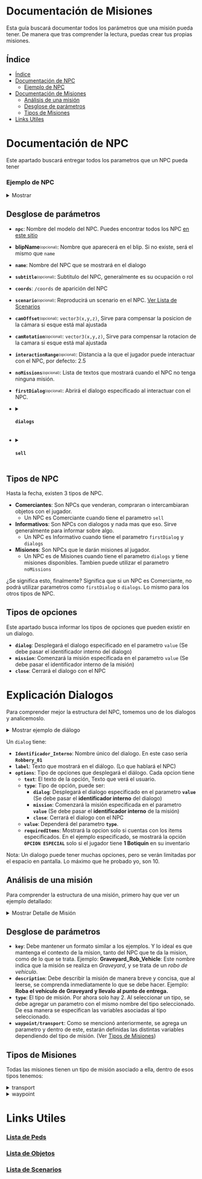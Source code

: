 # Documentación de Misiones
Esta guía buscará documentar todos los parámetros que una misión pueda tener.
De manera que tras comprender la lectura, puedas crear tus propias misiones.

## Índice
- [Índice](#Índice)
- [Documentación de NPC](#Documentación-de-NPC)
  - [Ejemplo de NPC](#Ejemplo-de-NPC)
- [Documentación de Misiones](#Documentación-de-Misiones)
  - [Análisis de una misión](#Análisis-de-una-misión)
  - [Desglose de parámetros](#Desglose-de-parámetros)
  - [Tipos de Misiones](#Tipos-de-Misiones)
- [Links Utiles](#Links-Utiles)




# Documentación de NPC
Este apartado buscará entregar todos los parametros que un NPC pueda tener



### Ejemplo de NPC
<details> 
	<summary>Mostrar</summary>

```lua
["Jorge_Herido"] = { -- Identificador Interno del NPC
	-- Modelo del NPC. (https://forge.plebmasters.de/peds)
	npc = 'a_m_y_bevhills_01', 
	
	-- Nombre del NPC que se mostrará en el dialogo
	name = 'Joel', 

	-- (opcional) Subtitulo
	subtitle = 'Empleado de Rogers', 
	
	-- /coords de aparición del NPC
	coords = vec(-627.34, -1567.17, 25.00, 181.67), 
	
	-- Define si el ped estará reproduciendo un Scenario (https://bit.ly/3ui4V3N)
	scenario = "WORLD_HUMAN_STUPOR", 
	
	-- Parametros para arreglar la posición de la camara en caso de error
	camOffset = vector3(0.85, 0.0, 0.0), 
	
	-- Parametros para arreglar la rotacion de la camara en caso de error
	camRotation = vector3(-40.0, 0.0, 0.0),
	
	-- Distancia a la que debe estar el jugador para interactuar con el NPC
	interactionRange = 2.5, 
	
	-- Lista de mensajes que mostrará cuando el NPC no tenga ninguna misión disponible.
	noMissions = { "Agh.. estoy.. muriendo..", "Oh, mierda... *agh*" }, 
	
	-- Al interactuar con el NPC, abrira el dialogo especificado
	-- Esto hará que el NPC sea Informativo. (Ver Tipos de NPC más abajo)
	firstDialog = "greetings" 
	
	-- Aqui se definen los dialogos que el NPC tendrá.
	-- Este parametro es para los NPC Informativos y de Misiones.
	-- Ver "Explicacion de Dialogos" más abajo
	dialogs = { },
	
	-- Este parametro se utiliza solo cuando el NPC es Comerciante. No puede tener firstDialog ni dialogs.
	sell = { },
}
```
</details>

## Desglose de parámetros
- **`npc`**: Nombre del modelo del NPC. Puedes encontrar todos los NPC [en este sitio](https://wiki.rage.mp/index.php?title=Peds)
- **blipName**<sub><sup>(opcional)</sub></sup>: Nombre que aparecerá en el blip. Si no existe, será el mismo que `name`
- **`name`**: Nombre del NPC que se mostrará en el dialogo
- **`subtitle`**<sub><sup>(opcional)</sub></sup>: Subtitulo del NPC, generalmente es su ocupación o rol
- **`coords`**: `/coords` de aparición del NPC
- **`scenario`**<sub><sup>(opcional)</sub></sup>: Reproducirá un scenario en el NPC. [Ver Lista de Scenarios](#Links-Utiles)
- **`camOffset`**<sub><sup>(opcional)</sub></sup>: `vector3(x,y,z)`, Sirve para compensar la posicion de la cámara si esque está mal ajustada
- **`camRotation`**<sub><sup>(opcional)</sub></sup>: `vector3(x,y,z)`, Sirve para compensar la rotacion de la camara si esque está mal ajustada
- **`interactionRange`**<sub><sup>(opcional)</sub></sup>: Distancia a la que el jugador puede interactuar con el NPC, por defecto: 2.5
- **`noMissions`**<sub><sup>(opcional)</sub></sup>: Lista de textos que mostrará cuando el NPC no tenga ninguna misión.
- **`firstDialog`**<sub><sup>(opcional)</sub></sup>: Abrirá el dialogo especificado al interactuar con el NPC.

- <details><summary> 	
		
	#### `dialogs`	
	</summary>
	
	- <details><summary> Identificador_Unico </summary> 
	
		- **`label`**: Texto que se mostrará al abrir el dialogo. (Básicamente es lo que el NPC habla)
		- <details><summary> options </summary> 
	
			- **`text`**: Texto que se muestra en la opcion
			- **`type`**: Tipo de opción (Ver [Tipos de Opciones](#Tipos-de-opciones))
			- **`value`**: Valor del tipo especificado. (Si es dialog, ¿que dialogo?, si es mission, ¿que misión?)
			- **`type`**: Tipo de opción
		</details>
	</details>
</details>

	
- <details>
	<summary> 
	
	#### `sell` 
	</summary>
	
	- **`label`**: Dialogo que mostrará al abrir la interacción
	- <details><summary> items </summary>
	
	  - <details><summary> require: item que se requiere </summary>
	
	    - **`item`**: Puede ser `money`, `xp`, o el nombre del item
	    - **`weapon`**: Si es un arma, en lugar de `item`, se utiliza `weapon`
	    - **`amount`**: Cantidad a dar del item especificado
	    </details>
	  - <details><summary> rewards: item que se obtendrá </summary>

	    - **`item`**: Puede ser `money`, `xp`, o el nombre del item
	    - **`weapon`**: Si es un arma, en lugar de `item`, se utiliza `weapon`
	    - **`amount`**: Cantidad a dar del item especificado
	    </details>
	</details>
</details>



## Tipos de NPC
Hasta la fecha, existen 3 tipos de NPC.
- **Comerciantes**: Son NPCs que venderan, compraran o intercambiaran objetos con el jugador.
	- Un NPC es Comerciante cuando tiene el parametro `sell`
- **Informativos**: Son NPCs con dialogos y nada mas que eso. Sirve generalmente para informar sobre algo.
	- Un NPC es Informativo cuando tiene el parametro `firstDialog` y `dialogs`
- **Misiones**: Son NPCs que le darán misiones al jugador.
	- Un NPC es de Misiones cuando tiene el parametro `dialogs` y tiene misiones disponibles. Tambien puede utilizar el parametro `noMissions`

¿Se significa esto, finalmente?
Significa que si un NPC es Comerciante, no podrá utilizar parametros como `firstDialog` o `dialogs`.
Lo mismo para los otros tipos de NPC.

## Tipos de opciones
Este apartado busca informar los tipos de opciones que pueden existir en un dialogo.

- **`dialog`**: Desplegará el dialogo especificado en el parametro `value` (Se debe pasar el identificador interno del dialogo)
- **`mission`**: Comenzará la misión especificada en el parametro `value` (Se debe pasar el identificador interno de la misión)
- **`close`**: Cerrará el dialogo con el NPC
</details>

# Explicación Dialogos
Para comprender mejor la estructura del NPC, tomemos uno de los dialogos y analicemoslo.
<details>
	<summary>Mostrar ejemplo de diálogo</summary>

```lua
["Robbery_01"] = { 
	label = 'Eh, tu.. Tengo un vehiculo para tí.. ¿Puedes entregarlo en un garage? Te pagaré bien..',
	options = {
		{ text = 'Vale', type = 'dialog', value = 'more_info' },
		{ text = 'No, gracias', type = 'dialog', value = 'deny' },
		{ text = 'OPCION ESPECIAL ',
		  type = 'dialog', 
		  value = 'more_info',
	          requiredItems = {	{ item = "medikit", amount = 1, removeOnInteract = true}	}
		},
	},
},
```
</details>


Un `dialog` tiene:
- **`Identificador_Interno`**: Nombre único del dialogo. En este caso sería **`Robbery_01`**
- **`label`**: Texto que mostrará en el diálogo. (Lo que hablará el NPC) 
- **`options`**: Tipo de opciones que desplegará el diálogo. Cada opcion tiene 
  - **`text`**: El texto de la opción, Texto que verá el usuario.
  - **`type`**: Tipo de opción, puede ser:
    - **`dialog`**: Desplegará el dialogo especificado en el parametro **`value`** (Se debe pasar el **identificador interno** del dialogo)
    - **`mission`**: Comenzará la misión especificada en el parametro **`value`** (Se debe pasar el **identificador interno** de la misión)
    - **`close`**: Cerrará el dialogo con el NPC
  - **`value`**: Dependerá del parametro **`type`**.
  - **`requiredItems`**: Mostrará la opcion solo si cuentas con los items especificados. En el ejemplo especificado, se mostrará la opción **`OPCION ESPECIAL`** solo si el jugador tiene **1 Botiquín** en su inventario


Nota: Un dialogo puede tener muchas opciones, pero se verán limitadas por el espacio en pantalla. Lo máximo que he probado yo, son 10.

## Análisis de una misión
Para comprender la estructura de una misión, primero hay que ver un ejemplo detallado:


<details> 
	<summary> Mostrar Detalle de Misión</summary>
**Esta es una misión que spawnea un sultan3, el cual debe llevarse de un punto A a un punto B.**

```lua
{
	-- Nombre interno de la misión. Debe ser único y servira para enlazarla a una opción de dialogo (lo veremos más adelante)
	key = "Delivery_Thief_Vehicle_01",
	
	-- Mensaje que aparecerá al inicio de la misión. Generalmente notifica lo que el jugador debe hacer
	-- Ver Ejemplo (https://i.imgur.com/Le3AiMx.png)
	description = "Entrega el ~b~vehículo~s~ en el ~y~punto de entrega~s~ antes de que se acabe el tiempo.",

	-- Tipo de mision. Pueden ser: transport | waypoint
	type = "transport",

	-- Si el tipo de misión es transport, se agrega el parametro transport con sus parametros correspondientes
	-- En este caso, transport tiene estos 4
	transport = {
		vehicle = "sultan3", -- Modelo del vehiculo a spawnear
		from = vec(-1311.46, -600.84, 26.98, 85.72), -- /coords de spawn del vehiculo
		to = vec(826.27, -156.32, 26.75, 75.40),-- /coords de entrega del vehiculo
		timerOutsideVehicle = 60, -- Un contador opcional en Segundos que controla que el jugador no pase mucho tiempo fuera del vehiculo.
	},

	-- Tiempo límite en segundos para completar la misión. Si pasan los segundos especificados, la misión fallará.
	timer = 300,
	
	-- Cada misión necesita tener un NPCs asociado con el cual tomarás esa misión.
	npc = {
		name = "NPC_Robberies", -- Identificador_Unico del NPC asociado
		dialog = "Robbery_01" -- Identificador_Unico del dialogo que se abrirá para presentarte esta misión
	},
	-- Esto quiere decir, que para "tomar" esta misión, primero necesitas hablar con un NPC, ese NPC necesita un dialogo,
	-- y ese dialogo necesita una opción que al seleccionarla, te active la misión.
	-- (Lo veremos más adelante en la estructura del npc)

	-- Te dará los items especificados apenas comience la misión.
	-- En esta misión no tiene mucho sentido, pero en otras, se te podría dar un botiquín para ayudarte con la misión,
	-- un bate, o cualquier item que te ayude con la misión.
	rewardsWhenActive = {
		{ item = "medikit", amount = 1 },
	},

	-- Te dará los items especificados cuando completes la misión
	-- item puede ser <money> | <xp> | <o incluso el nombre de un item>
	rewards = {
		{ item = "water", value = "2" },
		{ item = "money", value = "10000" },
		{ item = "xp", value = "50" },
	},
},
```

</details>

## Desglose de parámetros
- **`key`**: Debe mantener un formato similar a los ejemplos. Y lo ideal es que mantenga el contexto de la mision, tanto del NPC que te da la mision, como de lo que se trata. Ejemplo: **Graveyard_Rob_Vehicle**: Este nombre indica que la misión se realiza en *Graveyard*, y se trata de un *robo de vehiculo*.
- **`description`**: Debe describir la misión de manera breve y concisa, que al leerse, se comprenda inmediatamente lo que se debe hacer. Ejemplo: **Roba el vehículo de Graveyard y llevalo al punto de entrega.**
- **`type`**: El tipo de misión. Por ahora solo hay 2. Al seleccionar un tipo, se debe agregar un parametro con el mismo nombre del tipo seleccionado. De esa manera se especifican las variables asociadas al tipo seleccionado.
- **`waypoint/transport`**: Como se mencionó anteriormente, se agrega un parametro y dentro de este, estarán definidas las distintas variables dependiendo del tipo de misión. (Ver [Tipos de Misiones](#Tipos-de-misionnes))

 

## Tipos de Misiones
Todas las misiones tienen un tipo de misión asociado a ella, dentro de esos tipos tenemos:

	
<details><summary> transport </summary>

Corresponde a una misión de transporte, donde debe llevarse un vehículo del punto A al punto B.

- **`vehicle`**: modelo del vehiculo a transportar
- **`from`**: `/coords` de aparición del vehículo
- **`to`**: `/coords` de entrega del vehículo
- **`timerOutsideVehicle`**: Cantidad de segundos que un jugador puede estar afuera de su vehiculo. Al llegar a 0, la misión fallará.
</details>

<details><summary> waypoint </summary>

- **`coords`**: `/coords` de destino
- **`msgAtArrival`**: Mensaje que aparecerá al llegar al destino
- **`timer`**: Tiempo límite en segundos para llegar al destino. Si llega a 0, termina la misión
- **`npc`**: Si este parametro existe, significa que el NPC especificado, te seguirá durante tu trayecto.
	-  **`name`**: Identificador_Unico del NPC
	- (Se agregarán más parametros)

</details>



# Links Utiles

### [Lista de Peds](https://forge.plebmasters.de/peds)
### [Lista de Objetos](https://forge.plebmasters.de/objects)
### [Lista de Scenarios](https://github.com/DurtyFree/gta-v-data-dumps/blob/master/scenariosCompact.json)


